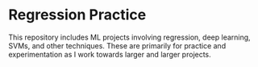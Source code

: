 # Regression Practice

This repository includes ML projects involving regression, deep learning, SVMs, and other techniques. These are primarily for practice and experimentation as I work towards larger and larger projects. 
